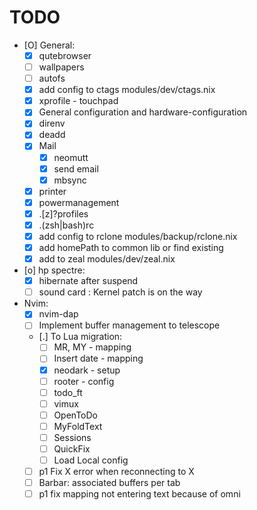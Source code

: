 # TODO

- [O] General:
    - [X] qutebrowser
    - [ ] wallpapers
    - [ ] autofs
    - [X] add config to ctags modules/dev/ctags.nix
    - [X] xprofile - touchpad
    - [X] General configuration and hardware-configuration
    - [X] direnv
    - [X] deadd
    - [X] Mail
        - [X] neomutt
        - [X] send email
        - [X] mbsync
    - [X] printer
    - [X] powermanagement
    - [X] .[z]?profiles
    - [X] .(zsh|bash)rc
    - [X] add config to rclone modules/backup/rclone.nix
    - [X] add homePath to common lib or find existing
    - [X] add to zeal modules/dev/zeal.nix
- [o] hp spectre:
    - [X] hibernate after suspend
    - [ ] sound card : Kernel patch is on the way
- Nvim:
    - [X] nvim-dap
    - [ ] Implement buffer management to telescope
    - [.] To Lua migration:
        - [ ] MR, MY - mapping
        - [ ] Insert date - mapping
        - [X] neodark - setup
        - [ ] rooter - config
        - [ ] todo_ft
        - [ ] vimux
        - [ ] OpenToDo
        - [ ] MyFoldText
        - [ ] Sessions
        - [ ] QuickFix
        - [ ] Load Local config
    - [ ] p1 Fix X error when reconnecting to X
    - [ ] Barbar: associated buffers per tab
    - [ ] p1 fix <C-y> mapping not entering text because of omni

